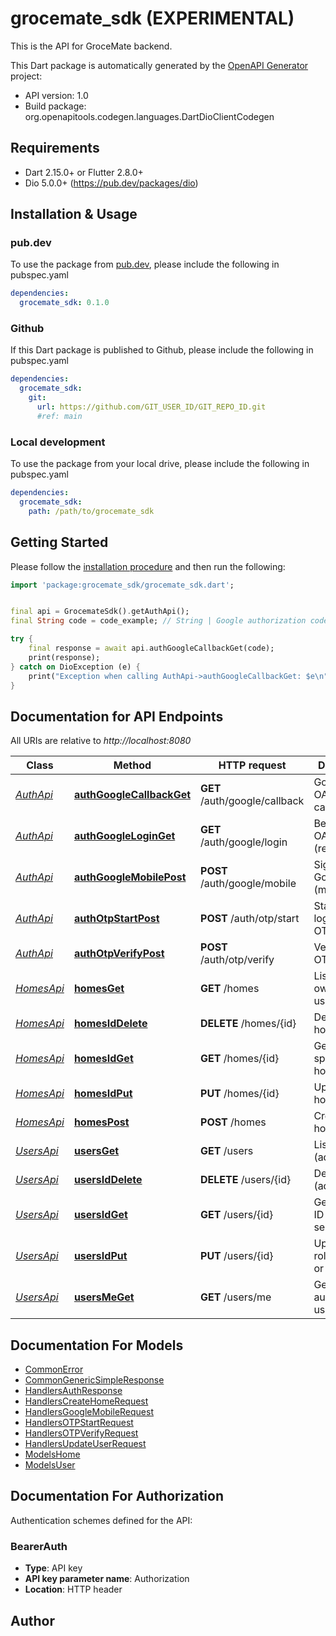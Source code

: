 # grocemate_sdk (EXPERIMENTAL)
This is the API for GroceMate backend.

This Dart package is automatically generated by the [OpenAPI Generator](https://openapi-generator.tech) project:

- API version: 1.0
- Build package: org.openapitools.codegen.languages.DartDioClientCodegen

## Requirements

* Dart 2.15.0+ or Flutter 2.8.0+
* Dio 5.0.0+ (https://pub.dev/packages/dio)

## Installation & Usage

### pub.dev
To use the package from [pub.dev](https://pub.dev), please include the following in pubspec.yaml
```yaml
dependencies:
  grocemate_sdk: 0.1.0
```

### Github
If this Dart package is published to Github, please include the following in pubspec.yaml
```yaml
dependencies:
  grocemate_sdk:
    git:
      url: https://github.com/GIT_USER_ID/GIT_REPO_ID.git
      #ref: main
```

### Local development
To use the package from your local drive, please include the following in pubspec.yaml
```yaml
dependencies:
  grocemate_sdk:
    path: /path/to/grocemate_sdk
```

## Getting Started

Please follow the [installation procedure](#installation--usage) and then run the following:

```dart
import 'package:grocemate_sdk/grocemate_sdk.dart';


final api = GrocemateSdk().getAuthApi();
final String code = code_example; // String | Google authorization code

try {
    final response = await api.authGoogleCallbackGet(code);
    print(response);
} catch on DioException (e) {
    print("Exception when calling AuthApi->authGoogleCallbackGet: $e\n");
}

```

## Documentation for API Endpoints

All URIs are relative to *http://localhost:8080*

Class | Method | HTTP request | Description
------------ | ------------- | ------------- | -------------
[*AuthApi*](doc/AuthApi.md) | [**authGoogleCallbackGet**](doc/AuthApi.md#authgooglecallbackget) | **GET** /auth/google/callback | Google OAuth2 callback
[*AuthApi*](doc/AuthApi.md) | [**authGoogleLoginGet**](doc/AuthApi.md#authgoogleloginget) | **GET** /auth/google/login | Begin Google OAuth2 login (redirect)
[*AuthApi*](doc/AuthApi.md) | [**authGoogleMobilePost**](doc/AuthApi.md#authgooglemobilepost) | **POST** /auth/google/mobile | Sign in with Google (mobile)
[*AuthApi*](doc/AuthApi.md) | [**authOtpStartPost**](doc/AuthApi.md#authotpstartpost) | **POST** /auth/otp/start | Start email login (send OTP)
[*AuthApi*](doc/AuthApi.md) | [**authOtpVerifyPost**](doc/AuthApi.md#authotpverifypost) | **POST** /auth/otp/verify | Verify email OTP
[*HomesApi*](doc/HomesApi.md) | [**homesGet**](doc/HomesApi.md#homesget) | **GET** /homes | List all homes owned by the user
[*HomesApi*](doc/HomesApi.md) | [**homesIdDelete**](doc/HomesApi.md#homesiddelete) | **DELETE** /homes/{id} | Delete a home
[*HomesApi*](doc/HomesApi.md) | [**homesIdGet**](doc/HomesApi.md#homesidget) | **GET** /homes/{id} | Get a specific home
[*HomesApi*](doc/HomesApi.md) | [**homesIdPut**](doc/HomesApi.md#homesidput) | **PUT** /homes/{id} | Update a home
[*HomesApi*](doc/HomesApi.md) | [**homesPost**](doc/HomesApi.md#homespost) | **POST** /homes | Create a new home
[*UsersApi*](doc/UsersApi.md) | [**usersGet**](doc/UsersApi.md#usersget) | **GET** /users | List all users (admin only)
[*UsersApi*](doc/UsersApi.md) | [**usersIdDelete**](doc/UsersApi.md#usersiddelete) | **DELETE** /users/{id} | Delete a user (admin only)
[*UsersApi*](doc/UsersApi.md) | [**usersIdGet**](doc/UsersApi.md#usersidget) | **GET** /users/{id} | Get a user by ID (admin or self)
[*UsersApi*](doc/UsersApi.md) | [**usersIdPut**](doc/UsersApi.md#usersidput) | **PUT** /users/{id} | Update user role (admin or self)
[*UsersApi*](doc/UsersApi.md) | [**usersMeGet**](doc/UsersApi.md#usersmeget) | **GET** /users/me | Get current authenticated user


## Documentation For Models

 - [CommonError](doc/CommonError.md)
 - [CommonGenericSimpleResponse](doc/CommonGenericSimpleResponse.md)
 - [HandlersAuthResponse](doc/HandlersAuthResponse.md)
 - [HandlersCreateHomeRequest](doc/HandlersCreateHomeRequest.md)
 - [HandlersGoogleMobileRequest](doc/HandlersGoogleMobileRequest.md)
 - [HandlersOTPStartRequest](doc/HandlersOTPStartRequest.md)
 - [HandlersOTPVerifyRequest](doc/HandlersOTPVerifyRequest.md)
 - [HandlersUpdateUserRequest](doc/HandlersUpdateUserRequest.md)
 - [ModelsHome](doc/ModelsHome.md)
 - [ModelsUser](doc/ModelsUser.md)


## Documentation For Authorization


Authentication schemes defined for the API:
### BearerAuth

- **Type**: API key
- **API key parameter name**: Authorization
- **Location**: HTTP header


## Author



